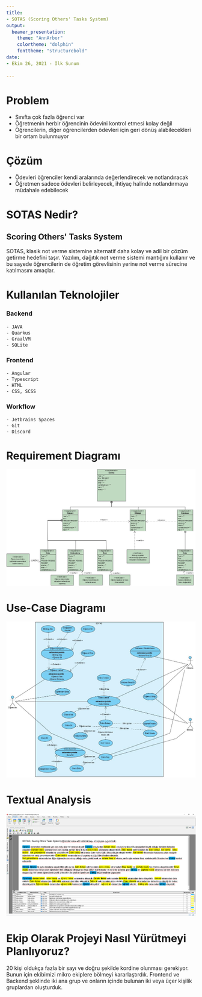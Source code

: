 ```yaml
---
title:
- SOTAS (Scoring Others' Tasks System)
output:
  beamer_presentation:
    theme: "AnnArbor"
    colortheme: "dolphin"
    fonttheme: "structurebold"
date:
- Ekim 26, 2021 - İlk Sunum

---
```


# Problem

- Sınıfta çok fazla öğrenci var
- Öğretmenin herbir öğrencinin ödevini kontrol etmesi kolay değil
- Öğrencilerin, diğer öğrencilerden ödevleri için geri dönüş alabilecekleri bir ortam bulunmuyor

# Çözüm

- Ödevleri öğrenciler kendi aralarında değerlendirecek ve notlandıracak
- Öğretmen sadece ödevleri belirleyecek, ihtiyaç halinde notlandırmaya müdahale edebilecek

# SOTAS Nedir?

## Scoring Others' Tasks System

SOTAS, klasik not verme sistemine alternatif daha kolay ve adil bir çözüm
getirme hedefini taşır. Yazılım, dağıtık not verme sistemi mantığını kullanır
ve bu sayede öğrencilerin de öğretim görevlisinin yerine not verme sürecine
katılmasını amaçlar.

# Kullanılan Teknolojiler

### Backend
    - JAVA
    - Quarkus
    - GraalVM
    - SQLite

### Frontend
    - Angular
    - Typescript
    - HTML
    - CSS, SCSS

### Workflow
    - Jetbrains Spaces
    - Git
    - Discord

# Requirement Diagramı

![](./requirement_diagram.jpg)

# Use-Case Diagramı

![](./usecase.jpg)

# Textual Analysis

![](./textual_analysis.png)

# Ekip Olarak Projeyi Nasıl Yürütmeyi Planlıyoruz?

20 kişi oldukça fazla bir sayı ve doğru şekilde kordine olunması gerekiyor.
Bunun için ekibimizi mikro ekiplere bölmeyi kararlaştırdık. Frontend ve Backend
şeklinde iki ana grup ve onların içinde bulunan iki veya üçer kişilik gruplardan
oluşturduk.

